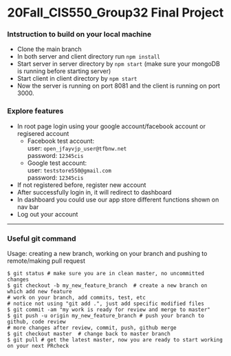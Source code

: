 # 20Fall_CIS550_Group32 Final Project

### Intstruction to build on your local machine
- Clone the main branch
- In both server and client directory run `npm install`
- Start server in server directory by  `npm start` (make sure your mongoDB is running before starting server)
- Start client in client directory by  `npm start`
- Now the server is running on port 8081 and the client is running on port 3000. 

### Explore features  
- In root page login using your google account/facebook account or regisered account
    * Facebook test account:     
        user: `open_jfayvjp_user@tfbnw.net  `   
        password: `12345cis  `  
    * Google test account:     
        user: `teststore550@gmail.com  `  
        password: `12345cis`
- If not registered before, register new account
- After successfully login in, it will redirect to dashboard
- In dashboard you could use our app store different functions shown on nav bar
- Log out your account


------
### Useful git command 
Usage: creating a new branch, working on your branch and pushing to remote/making pull request  

    $ git status # make sure you are in clean master, no uncommitted changes
    $ git checkout -b my_new_feature_branch  # create a new branch on which add new feature
    # work on your branch, add commits, test, etc
    # notice not using "git add .", just add specific modified files
    $ git commit -am "my work is ready for review and merge to master"  
    $ git push -u origin my_new_feature_branch # push your branch to github, code review
    # more changes after review, commit, push, github merge
    $ git checkout master  # change back to master branch
    $ git pull # get the latest master, now you are ready to start working on your next PRcheck
